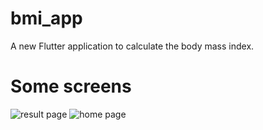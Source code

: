 # bmi_app

A new Flutter application to calculate the body mass index.


# Some screens

![result page](https://github.com/Ahmedab0/bmi/assets/38362624/e7cc85b9-ccdd-4f4b-93a4-36d9f44a932c)
![home page ](https://github.com/Ahmedab0/bmi/assets/38362624/6273ded7-fb09-4459-9d20-fae555f55110)

